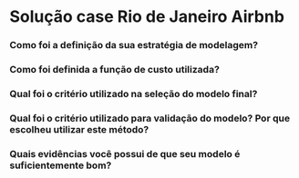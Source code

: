 # Solução case Rio de Janeiro Airbnb


### Como foi a definição da sua estratégia de modelagem?

### Como foi definida a função de custo utilizada?

### Qual foi o critério utilizado na seleção do modelo final?

### Qual foi o critério utilizado para validação do modelo? Por que escolheu utilizar este método?

### Quais evidências você possui de que seu modelo é suficientemente bom?
